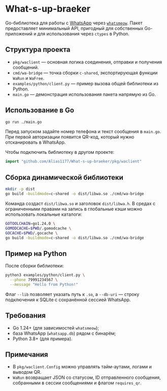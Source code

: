 # What-s-up-braeker

Go-библиотека для работы с [WhatsApp](https://www.whatsapp.com/) через [`whatsmeow`](https://github.com/tulir/whatsmeow). Пакет предоставляет минимальный API, пригодный для собственных Go-приложений и для использования через `ctypes` в Python.

## Структура проекта
- `pkg/waclient` — основная логика соединения, отправки и получения сообщений.
- `cmd/wa-bridge` — точка сборки `c-shared`, экспортирующая функции `WaRun` и `WaFree`.
- `examples/python/client.py` — пример вызова общей библиотеки из Python.
- `main.go` — демонстрация использования пакета напрямую из Go.

## Использование в Go
```bash
go run ./main.go
```
Перед запуском задайте номер телефона и текст сообщения в `main.go`. При первой авторизации появится QR-код, который нужно отсканировать в WhatsApp.

Чтобы подключить библиотеку в другом проекте:
```go
import "github.com/Alias1177/What-s-up-braeker/pkg/waclient"
```

## Сборка динамической библиотеки
```bash
mkdir -p dist
go build -buildmode=c-shared -o dist/libwa.so ./cmd/wa-bridge
```
Команда создаст `dist/libwa.so` и заголовок `dist/libwa.h`. В средах с ограниченными правами на запись в глобальные кэши можно использовать локальные каталоги:
```bash
GOTOOLCHAIN=go1.24.0 \
GOMODCACHE=$PWD/.gomodcache \
GOCACHE=$PWD/.gocache \
go build -buildmode=c-shared -o dist/libwa.so ./cmd/wa-bridge
```

## Пример на Python
После сборки библиотеки:
```bash
python3 examples/python/client.py \
  --phone 79991234567 \
  --message "Hello from Python!"
```
Флаг `--lib` позволяет указать путь к `.so`, а `--db-uri` — строку подключения к SQLite с сохранённой сессией WhatsApp.

## Требования
- Go 1.24+ (для зависимостей `whatsmeow`);
- база WhatsApp (`whatsapp.db`) рядом с бинарём;
- Python 3.8+ (для примера).

## Примечания
- В `pkg/waclient.Config` можно управлять тайм-аутами, логами и выводом QR.
- `WaRun` возвращает JSON со статусом, ID отправленного сообщения, собранными в сессии сообщениями и флагом `requires_qr`.
